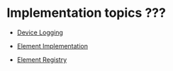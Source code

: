 # Implementation topics ???

- [Device Logging](logger)

- [Element Implementation](ElementClass)
- [Element Registry](ElementRegistry)
